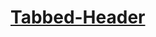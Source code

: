 [Tabbed-Header](https://github.com/Andolamin/Private-Enyo-Libraries/tree/master/Tabbed-Header)
=============